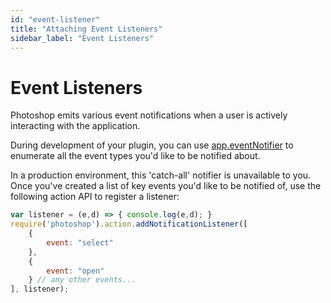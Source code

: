 ```yaml
---
id: "event-listener"
title: "Attaching Event Listeners"
sidebar_label: "Event Listeners"
---
```


# Event Listeners

Photoshop emits various event notifications when a user is actively interacting with the application.

During development of your plugin, you can use [app.eventNotifier](../../classes/photoshop/#eventnotifier) to enumerate all the event types you'd like to be notified about.

In a production environment, this 'catch-all' notifier is unavailable to you. Once you've created a list of key events you'd like to be notified of, use the following action API to register a listener:


```javascript
var listener = (e,d) => { console.log(e,d); }
require('photoshop').action.addNotificationListener([
    {
        event: "select"
    },
    {
        event: "open"
    } // any other events...
], listener);
```
